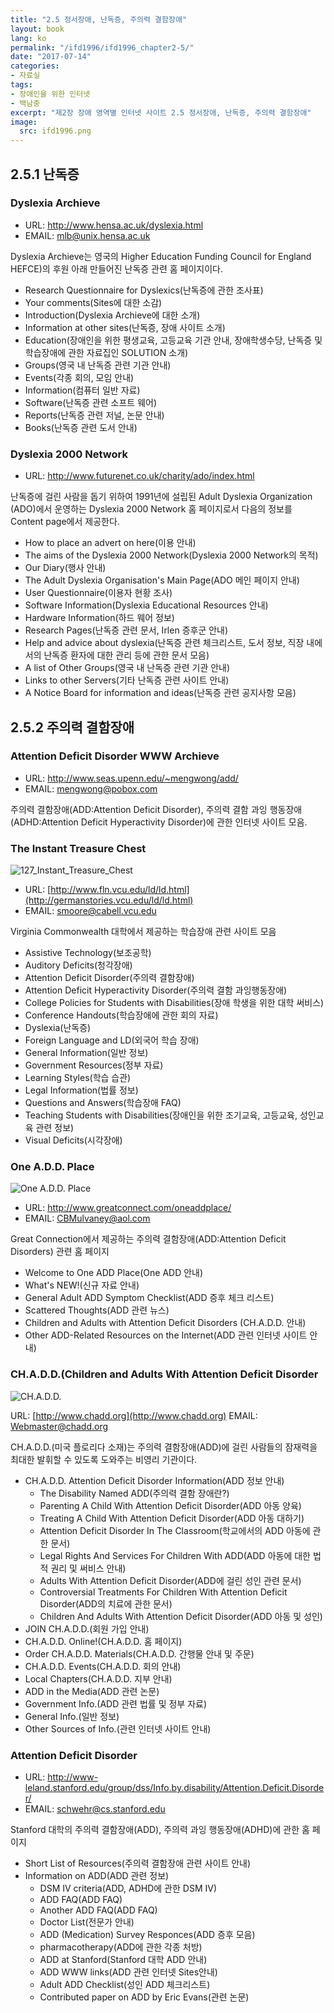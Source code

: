 ```yaml
---
title: "2.5 정서장애, 난독증, 주의력 결함장애"
layout: book
lang: ko
permalink: "/ifd1996/ifd1996_chapter2-5/"
date: "2017-07-14"
categories:
- 자료실
tags:
- 장애인을 위한 인터넷
- 백남중
excerpt: "제2장 장애 영역별 인터넷 사이트 2.5 정서장애, 난독증, 주의력 결함장애"
image:
  src: ifd1996.png
---
```


## 2.5.1 난독증

### Dyslexia Archieve

* URL: http://www.hensa.ac.uk/dyslexia.html
* EMAIL: mlb@unix.hensa.ac.uk

Dyslexia Archieve는 영국의 Higher Education Funding Council for England HEFCE)의 후원 아래 만들어진 난독증 관련 홈 페이지이다.

* Research Questionnaire for Dyslexics(난독증에 관한 조사표)
* Your comments(Sites에 대한 소감)
* Introduction(Dyslexia Archieve에 대한 소개)
* Information at other sites(난독증, 장애 사이트 소개)
* Education(장애인을 위한 평생교육, 고등교육 기관 안내, 장애학생수당, 난독증 및 학습장애에 관한 자료집인 SOLUTION 소개)
* Groups(영국 내 난독증 관련 기관 안내)
* Events(각종 회의, 모임 안내)
* Information(컴퓨터 일반 자료)
* Software(난독증 관련 소프트 웨어)
* Reports(난독증 관련 저널, 논문 안내)
* Books(난독증 관련 도서 안내)

### Dyslexia 2000 Network

* URL: http://www.futurenet.co.uk/charity/ado/index.html

난독증에 걸린 사람을 돕기 위하여 1991년에 설립된 Adult Dyslexia Organization (ADO)에서 운영하는 Dyslexia 2000 Network 홈 페이지로서 다음의 정보를 Content page에서 제공한다.

* How to place an advert on here(이용 안내)
* The aims of the Dyslexia 2000 Network(Dyslexia 2000 Network의 목적)
* Our Diary(행사 안내)
* The Adult Dyslexia Organisation's Main Page(ADO 메인 페이지 안내)
* User Questionnaire(이용자 현황 조사)
* Software Information(Dyslexia Educational Resources 안내)
* Hardware Information(하드 웨어 정보)
* Research Pages(난독증 관련 문서, Irlen 증후군 안내)
* Help and advice about dyslexia(난독증 관련 체크리스트, 도서 정보, 직장 내에서의 난독증 환자에 대한 관리 등에 관한 문서 모음)
* A list of Other Groups(영국 내 난독증 관련 기관 안내)
* Links to other Servers(기타 난독증 관련 사이트 안내)
* A Notice Board for information and ideas(난독증 관련 공지사항 모음)

## 2.5.2 주의력 결함장애

### Attention Deficit Disorder WWW Archieve

* URL: http://www.seas.upenn.edu/~mengwong/add/
* EMAIL: mengwong@pobox.com

주의력 결함장애(ADD:Attention Deficit Disorder), 주의력 결함 과잉 행동장애(ADHD:Attention Deficit Hyperactivity Disorder)에 관한 인터넷 사이트 모음.

### The Instant Treasure Chest

![127_Instant_Treasure_Chest](/assets/img/ifd1996/127_Instant_Treasure_Chest.jpg)

* URL: [http://www.fln.vcu.edu/ld/ld.html](http://germanstories.vcu.edu/ld/ld.html)
* EMAIL: smoore@cabell.vcu.edu

Virginia Commonwealth 대학에서 제공하는 학습장애 관련 사이트 모음

* Assistive Technology(보조공학)
* Auditory Deficits(청각장애)
* Attention Deficit Disorder(주의력 결함장애)
* Attention Deficit Hyperactivity Disorder(주의력 결함 과잉행동장애)
* College Policies for Students with Disabilities(장애 학생을 위한 대학 써비스)
* Conference Handouts(학습장애에 관한 회의 자료)
* Dyslexia(난독증)
* Foreign Language and LD(외국어 학습 장애)
* General Information(일반 정보)
* Government Resources(정부 자료)
* Learning Styles(학습 습관)
* Legal Information(법률 정보)
* Questions and Answers(학습장애 FAQ)
* Teaching Students with Disabilities(장애인을 위한 조기교육, 고등교육, 성인교육 관련 정보)
* Visual Deficits(시각장애)

### One A.D.D. Place

![One A.D.D. Place](/assets/img/ifd1996/128a_One_ADD_Place.jpg)

* URL: http://www.greatconnect.com/oneaddplace/
* EMAIL: CBMulvaney@aol.com

Great Connection에서 제공하는 주의력 결함장애(ADD:Attention Deficit Disorders) 관련 홈 페이지

* Welcome to One ADD Place(One ADD 안내)
* What's NEW!(신규 자료 안내)
* General Adult ADD Symptom Checklist(ADD 증후 체크 리스트)
* Scattered Thoughts(ADD 관련 뉴스)
* Children and Adults with Attention Deficit Disorders (CH.A.D.D. 안내)
* Other ADD-Related Resources on the Internet(ADD 관련 인터넷 사이트 안내)

### CH.A.D.D.(Children and Adults With Attention Deficit Disorder

![CH.A.D.D.](/assets/img/ifd1996/128b_CHADD.jpg)

URL: [http://www.chadd.org](http://www.chadd.org)
EMAIL: Webmaster@chadd.org

CH.A.D.D.(미국 플로리다 소재)는 주의력 결함장애(ADD)에 걸린 사람들의 잠재력을 최대한 발휘할 수 있도록 도와주는 비영리 기관이다.

* CH.A.D.D. Attention Deficit Disorder Information(ADD 정보 안내)
	* The Disability Named ADD(주의력 결함 장애란?)
	* Parenting A Child With Attention Deficit Disorder(ADD 아동 양육)
	* Treating A Child With Attention Deficit Disorder(ADD 아동 대하기)
	* Attention Deficit Disorder In The Classroom(학교에서의 ADD 아동에 관한 문서)
	* Legal Rights And Services For Children With ADD(ADD 아동에 대한 법적 권리 및 써비스 안내)
	* Adults With Attention Deficit Disorder(ADD에 걸린 성인 관련 문서)
	* Controversial Treatments For Children With Attention Deficit Disorder(ADD의 치료에 관한 문서)
	* Children And Adults With Attention Deficit Disorder(ADD 아동 및 성인)
* JOIN CH.A.D.D.(회원 가입 안내)
* CH.A.D.D. Online!(CH.A.D.D. 홈 페이지)
* Order CH.A.D.D. Materials(CH.A.D.D. 간행물 안내 및 주문)
* CH.A.D.D. Events(CH.A.D.D. 회의 안내)
* Local Chapters(CH.A.D.D. 지부 안내)
* ADD in the Media(ADD 관련 논문)
* Government Info.(ADD 관련 법률 및 정부 자료)
* General Info.(일반 정보)
* Other Sources of Info.(관련 인터넷 사이트 안내)

### Attention Deficit Disorder

* URL: http://www-leland.stanford.edu/group/dss/Info.by.disability/Attention.Deficit.Disorder/
* EMAIL: schwehr@cs.stanford.edu

Stanford 대학의 주의력 결함장애(ADD), 주의력 과잉 행동장애(ADHD)에 관한 홈 페이지

* Short List of Resources(주의력 결함장애 관련 사이트 안내)
* Information on ADD(ADD 관련 정보)
	* DSM IV criteria(ADD, ADHD에 관한 DSM IV)
	* ADD FAQ(ADD FAQ)
	* Another ADD FAQ(ADD FAQ)
	* Doctor List(전문가 안내)
	* ADD (Medication) Survey Responces(ADD 증후 모음)
	* pharmacotherapy(ADD에 관한 각종 처방)
	* ADD at Stanford(Stanford 대학 ADD 안내)
	* ADD WWW links(ADD 관련 인터넷 Sites안내)
	* Adult ADD Checklist(성인 ADD 체크리스트)
	* Contributed paper on ADD by Eric Evans(관련 논문)
